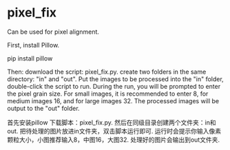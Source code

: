 # pixel_fix
Can be used for pixel alignment.

First, install Pillow.

pip install pillow


Then:
download the script: pixel_fix.py.
create two folders in the same directory: "in" and "out".
Put the images to be processed into the "in" folder, double-click the script to run.
During the run, you will be prompted to enter the pixel grain size. For small images, it is recommended to enter 8, for medium images 16, and for large images 32.
The processed images will be output to the "out" folder.

首先安装pillow
下载脚本：pixel_fix.py.
然后在同级目录创建两个文件夹：in和out.
把待处理的图片放进in文件夹，双击脚本运行即可.
运行时会提示你输入像素颗粒大小，小图推荐输入8，中图16，大图32.
处理好的图片会输出到out文件夹.
